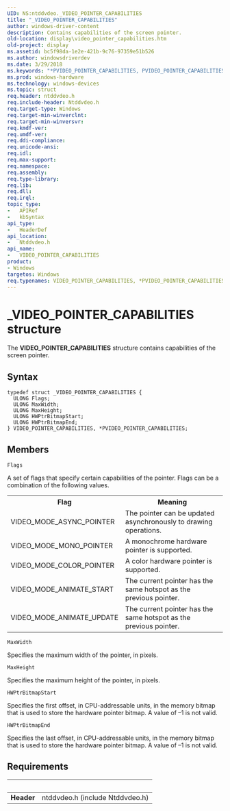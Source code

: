 ```yaml
---
UID: NS:ntddvdeo._VIDEO_POINTER_CAPABILITIES
title: "_VIDEO_POINTER_CAPABILITIES"
author: windows-driver-content
description: Contains capabilities of the screen pointer.
old-location: display\video_pointer_capabilities.htm
old-project: display
ms.assetid: bc5f98da-1e2e-421b-9c76-97359e51b526
ms.author: windowsdriverdev
ms.date: 3/29/2018
ms.keywords: "*PVIDEO_POINTER_CAPABILITIES, PVIDEO_POINTER_CAPABILITIES, PVIDEO_POINTER_CAPABILITIES structure pointer [Display Devices], VIDEO_POINTER_CAPABILITIES, VIDEO_POINTER_CAPABILITIES structure [Display Devices], Video_Structs_03a35602-adfd-4485-a155-866b578fa807.xml, _VIDEO_POINTER_CAPABILITIES, display.video_pointer_capabilities, ntddvdeo/PVIDEO_POINTER_CAPABILITIES, ntddvdeo/VIDEO_POINTER_CAPABILITIES"
ms.prod: windows-hardware
ms.technology: windows-devices
ms.topic: struct
req.header: ntddvdeo.h
req.include-header: Ntddvdeo.h
req.target-type: Windows
req.target-min-winverclnt: 
req.target-min-winversvr: 
req.kmdf-ver: 
req.umdf-ver: 
req.ddi-compliance: 
req.unicode-ansi: 
req.idl: 
req.max-support: 
req.namespace: 
req.assembly: 
req.type-library: 
req.lib: 
req.dll: 
req.irql: 
topic_type:
-	APIRef
-	kbSyntax
api_type:
-	HeaderDef
api_location:
-	Ntddvdeo.h
api_name:
-	VIDEO_POINTER_CAPABILITIES
product:
- Windows
targetos: Windows
req.typenames: VIDEO_POINTER_CAPABILITIES, *PVIDEO_POINTER_CAPABILITIES
---
```


# _VIDEO_POINTER_CAPABILITIES structure
The <b>VIDEO_POINTER_CAPABILITIES</b> structure contains capabilities of the screen pointer.

## Syntax
```
typedef struct _VIDEO_POINTER_CAPABILITIES {
  ULONG Flags;
  ULONG MaxWidth;
  ULONG MaxHeight;
  ULONG HWPtrBitmapStart;
  ULONG HWPtrBitmapEnd;
} VIDEO_POINTER_CAPABILITIES, *PVIDEO_POINTER_CAPABILITIES;
```

## Members


`Flags`

A set of flags that specify certain capabilities of the pointer. Flags can be a combination of the following values.

<table>
<tr>
<th>Flag</th>
<th>Meaning</th>
</tr>
<tr>
<td>
VIDEO_MODE_ASYNC_POINTER

</td>
<td>
The pointer can be updated asynchronously to drawing operations.

</td>
</tr>
<tr>
<td>
VIDEO_MODE_MONO_POINTER

</td>
<td>
A monochrome hardware pointer is supported.

</td>
</tr>
<tr>
<td>
VIDEO_MODE_COLOR_POINTER

</td>
<td>
A color hardware pointer is supported.

</td>
</tr>
<tr>
<td>
VIDEO_MODE_ANIMATE_START

</td>
<td>
The current pointer has the same hotspot as the previous pointer.

</td>
</tr>
<tr>
<td>
VIDEO_MODE_ANIMATE_UPDATE

</td>
<td>
The current pointer has the same hotspot as the previous pointer.

</td>
</tr>
</table>

`MaxWidth`

Specifies the maximum width of the pointer, in pixels.

`MaxHeight`

Specifies the maximum height of the pointer, in pixels.

`HWPtrBitmapStart`

Specifies the first offset, in CPU-addressable units, in the memory bitmap that is used to store the hardware pointer bitmap. A value of –1 is not valid.

`HWPtrBitmapEnd`

Specifies the last offset, in CPU-addressable units, in the memory bitmap that is used to store the hardware pointer bitmap. A value of –1 is not valid.


## Requirements
| &nbsp; | &nbsp; |
| ---- |:---- |
| **Header** | ntddvdeo.h (include Ntddvdeo.h) |